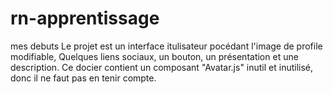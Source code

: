 # rn-apprentissage
mes debuts
Le projet est un interface itulisateur pocédant l'image de profile modifiable,
Quelques liens sociaux, un bouton, un présentation et une description.
Ce docier contient un composant "Avatar.js" inutil et inutilisé, donc il ne faut pas en tenir compte.

